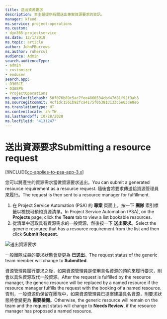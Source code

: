 ```yaml
---
title: 送出資源要求
description: 本主題提供有關送出專案資源要求的資訊。
manager: kfend
ms.service: project-operations
ms.custom:
- dyn365-projectservice
ms.date: 12/1/2018
ms.topic: article
author: JohnPBurrows
ms.author: ruhercul
audience: Admin
search.audienceType:
- admin
- customizer
- enduser
search.app:
- D365CE
- D365PS
- ProjectOperations
ms.openlocfilehash: 50f076b89c5ac7fee4866534cbd47d81f92f3ab3
ms.sourcegitcommit: 4cf1dc1561b92fca4175f0b3813133c5e63ce8e6
ms.translationtype: HT
ms.contentlocale: zh-TW
ms.lasthandoff: 10/28/2020
ms.locfileid: "4131247"
---
```

# <a name="submitting-a-resource-request"></a><span data-ttu-id="366a8-103">送出資源要求</span><span class="sxs-lookup"><span data-stu-id="366a8-103">Submitting a resource request</span></span>

[!INCLUDE[cc-applies-to-psa-app-3.x](../includes/cc-applies-to-psa-app-3x.md)]

<span data-ttu-id="366a8-104">您可以將產生的資源需求當做資源要求送出。</span><span class="sxs-lookup"><span data-stu-id="366a8-104">You can submit a generated resource requirement as a resource request.</span></span> <span data-ttu-id="366a8-105">隨後會將要求傳送給資源管理員來履行。</span><span class="sxs-lookup"><span data-stu-id="366a8-105">The request is then sent to a resource manager for fulfillment.</span></span>

1. <span data-ttu-id="366a8-106">在 Project Service Automation (PSA) 的 **專案** 頁面上，按一下 **團隊** 索引標籤以檢視可預約資源清單。</span><span class="sxs-lookup"><span data-stu-id="366a8-106">In Project Service Automation (PSA), on the **Projects** page, click the **Team** tab to view a list bookable resources.</span></span> 
2. <span data-ttu-id="366a8-107">從清單中選取具有資源需求的一般資源，然後按一下 **送出要求**。</span><span class="sxs-lookup"><span data-stu-id="366a8-107">Select the generic resource that has a resource requirement from the list and then click **Submit Request**.</span></span>

![送出資源要求](media/RM-how-to-18.png)

<span data-ttu-id="366a8-109">一般團隊成員的要求狀態會變更為 **已送出**。</span><span class="sxs-lookup"><span data-stu-id="366a8-109">The request status of the generic team member will change to **Submitted**.</span></span>

<span data-ttu-id="366a8-110">資源管理員履行要求之後，如果資源管理員是使用具名資源的預約來履行要求，則會以具名資源取代一般資源。</span><span class="sxs-lookup"><span data-stu-id="366a8-110">After the request is fulfilled by the resource manager, the generic resource will be replaced by a named resource if the resource manager fulfills the request with the booking of a named resource.</span></span> <span data-ttu-id="366a8-111">否則，一般資源仍保留在團隊中，如果資源管理員已提案建議具名資源，則要求狀態將會變更為 **需要檢閱**。</span><span class="sxs-lookup"><span data-stu-id="366a8-111">Otherwise, the generic resource will remain on the team and the request status will change to **Needs Review**, if the resource manager has proposed a named resource.</span></span>

